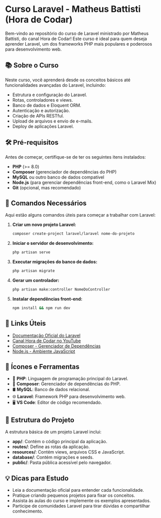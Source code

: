 # Curso Laravel - Matheus Battisti (Hora de Codar)

Bem-vindo ao repositório do curso de Laravel ministrado por Matheus Battisti, do canal Hora de Codar! Este curso é ideal para quem deseja aprender Laravel, um dos frameworks PHP mais populares e poderosos para desenvolvimento web.

## 📚 Sobre o Curso

Neste curso, você aprenderá desde os conceitos básicos até funcionalidades avançadas do Laravel, incluindo:

- Estrutura e configuração do Laravel.
- Rotas, controladores e views.
- Banco de dados e Eloquent ORM.
- Autenticação e autorização.
- Criação de APIs RESTful.
- Upload de arquivos e envio de e-mails.
- Deploy de aplicações Laravel.

## 🛠️ Pré-requisitos

Antes de começar, certifique-se de ter os seguintes itens instalados:

- **PHP** (>= 8.0)
- **Composer** (gerenciador de dependências do PHP)
- **MySQL** ou outro banco de dados compatível
- **Node.js** (para gerenciar dependências front-end, como o Laravel Mix)
- **Git** (opcional, mas recomendado)

## 🚀 Comandos Necessários

Aqui estão alguns comandos úteis para começar a trabalhar com Laravel:

1. **Criar um novo projeto Laravel:**
    ```bash
    composer create-project laravel/laravel nome-do-projeto
    ```

2. **Iniciar o servidor de desenvolvimento:**
    ```bash
    php artisan serve
    ```

3. **Executar migrações do banco de dados:**
    ```bash
    php artisan migrate
    ```

4. **Gerar um controlador:**
    ```bash
    php artisan make:controller NomeDoController
    ```

5. **Instalar dependências front-end:**
    ```bash
    npm install && npm run dev
    ```

## 📖 Links Úteis

- [Documentação Oficial do Laravel](https://laravel.com/docs)
- [Canal Hora de Codar no YouTube](https://www.youtube.com/c/HoradeCodar)
- [Composer - Gerenciador de Dependências](https://getcomposer.org/)
- [Node.js - Ambiente JavaScript](https://nodejs.org/)

## 🎨 Ícones e Ferramentas

- 🐘 **PHP**: Linguagem de programação principal do Laravel.
- 🎼 **Composer**: Gerenciador de dependências do PHP.
- 🛢️ **MySQL**: Banco de dados relacional.
- 🌐 **Laravel**: Framework PHP para desenvolvimento web.
- 🖥️ **VS Code**: Editor de código recomendado.

## 📝 Estrutura do Projeto

A estrutura básica de um projeto Laravel inclui:

- **app/**: Contém o código principal da aplicação.
- **routes/**: Define as rotas da aplicação.
- **resources/**: Contém views, arquivos CSS e JavaScript.
- **database/**: Contém migrações e seeds.
- **public/**: Pasta pública acessível pelo navegador.

## 💡 Dicas para Estudo

- Leia a documentação oficial para entender cada funcionalidade.
- Pratique criando pequenos projetos para fixar os conceitos.
- Assista às aulas do curso e implemente os exemplos apresentados.
- Participe de comunidades Laravel para tirar dúvidas e compartilhar conhecimento.